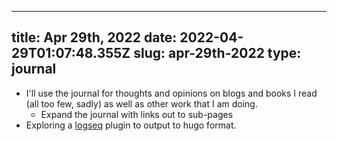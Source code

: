 
---
title: Apr 29th, 2022 
date: 2022-04-29T01:07:48.355Z
slug: apr-29th-2022
type: journal
---
* I'll use the journal for thoughts and opinions on blogs and books I read (all too few, sadly) as well as other work that I am doing.
  * Expand the journal with links out to sub-pages
* Exploring a [logseq](../entry/logseq) plugin to output to hugo format.


